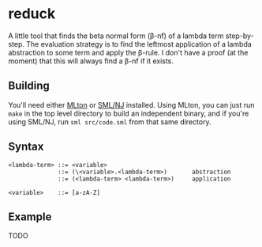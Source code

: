 reduck
======

A little tool that finds the beta normal form (β-nf) of a lambda term step-by-step. The evaluation strategy is to find the leftmost application of a lambda abstraction to some term and apply the β-rule. I don't have a proof (at the moment) that this will always find a β-nf if it exists.

## Building

You'll need either [MLton](http://mlton.org) or [SML/NJ](http://www.smlnj.org) installed. Using MLton, you can just run `make` in the top level directory to build an independent binary, and if you're using SML/NJ, run `sml src/code.sml` from that same directory.

## Syntax

    <lambda-term> ::= <variable>
                  ::= (\<variable>.<lambda-term>)       abstraction
                  ::= (<lambda-term> <lambda-term>)     application

    <variable>    ::= [a-zA-Z]

## Example

TODO

